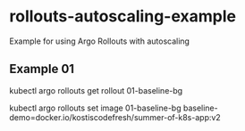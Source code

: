 # rollouts-autoscaling-example
Example for using Argo Rollouts with autoscaling 


## Example 01

kubectl argo rollouts get rollout 01-baseline-bg

kubectl argo rollouts set image 01-baseline-bg baseline-demo=docker.io/kostiscodefresh/summer-of-k8s-app:v2
